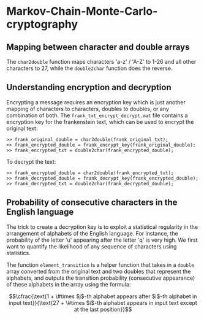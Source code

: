 # Markov-Chain-Monte-Carlo-cryptography

## Mapping between character and double arrays
The `char2double` function maps characters 'a-z' / 'A-Z' to 1-26 and all other characters to 27, while the `double2char` function does the reverse.

## Understanding encryption and decryption
Encrypting a message requires an encryption key which is just another mapping of characters to characters, doubles to doubles, or any combination of both. The `frank_txt_encrypt_decrypt.mat` file contains a encryption key for the frankenstein text, which can be used to encrypt the original text:
```
>> frank_original_double = char2double(frank_original_txt);
>> frank_encrypted_double = frank_encrypt_key(frank_original_double);
>> frank_encrypted_txt = double2char(frank_encrypted_double);
```
To decrypt the text:
```
>> frank_encrypted_double = char2double(frank_encrypted_txt);
>> frank_decrypted_double = frank_decrypt_key(frank_encrypted_double);
>> frank_decrypted_txt = double2char(frank_decrypted_double);
```
## Probability of consecutive characters in the English language
The trick to create a decryption key is to exploit a statistical regularity in the arrangement of alphabets of the English language. For instance, the probability of the letter 'u' appearing after the letter 'q' is very high. We first want to quantify the likelihood of any sequence of characters using statistics.

The function `element_transition` is a helper function that takes in a `double` array converted from the original text and two doubles that represent the alphabets, and outputs the transition probability (consecutive appearance) of these alphabets in the array using the formula:
```math
\cfrac{\text{1 + \#times $j$-th alphabet appears after $i$-th alphabet in input text}}{\text{27 + \#times $i$-th alphabet appears in input text except at the last position}}
```
